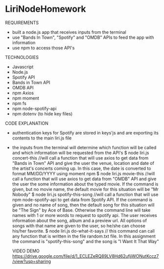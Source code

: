 # LiriNodeHomework
REQUIREMENTS
- built a node.js app that receives inputs from the terminal 
- use "Bands In Town", "Spotify" and "OMDB" APIs to feed the app with information
- use npm to access those API's

TECHNOLOGIES 
- Javascript
- Node.js
- Spotify API
- Bands in Town API
- OMDB API
- npm Axios 
- npm moment
- npm fs
- npm node-spotify-api
- npm dotenv (to hide key files)

CODE EXPLANATION
- authentication keys for Spotify are stored in keys'js and are exporting its contents to the main liri.js file
- the inputs from the terminal will determine which function will be called and which information will be requested from the API's
        $ node liri.js concert-this <name of artist> //will call a function that will use axios to get data from "Bands in Town" API and give the user the venue, location and date of the artist's concerts coming up. In this case, the date is converted to format MM/DD/YYYY using moment npm
        $ node liri.js movie-this <name of movie> //will call a function that will use axios to get data from "OMDB" API and give the user the some information about the typed movie. If the command is given, but no movie name, the default movie for this situation will be "Mr Nobody"
        $ node liri.js spotify-this-song <name of song> //will call a function that will use npm node-spotify-api to get data from Spotify API. If the command is given and no name of song, then the default song for this situation will be "The Sign" by Ace of Base. Otherwise the command line will take names with 1 or more words to request to spotify api. The user receives information about the song, album and a preview url. All options of songs with that name are given to the user, so he/she can choose his/her favorite. 
        $ node liri.js do-what-it-says // this command can call any function that is written in the file random.txt file. In this assignment the command is "spotify-this-song" and the song is "I Want It That Way" 
        
    VIDEO DEMO
   https://drive.google.com/file/d/1_ECLEZeRQ89LV8Hd62ufjjWONutKccz7/view?usp=sharing
   
   
   
   
   
   
   
        
        



